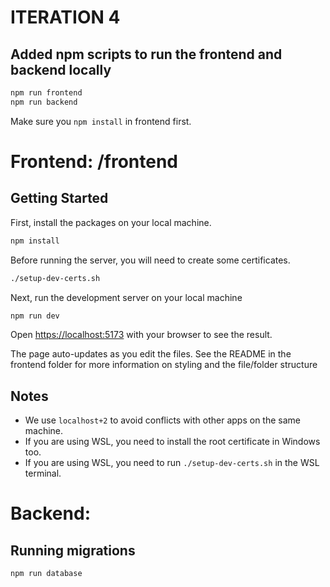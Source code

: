 # ITERATION 4

## Added npm scripts to run the frontend and backend locally

```bash
npm run frontend
npm run backend
```

Make sure you `npm install` in frontend first.


# Frontend: /frontend

## Getting Started

First, install the packages on your local machine.

```bash
npm install
```

Before running the server, you will need to create some certificates.

```bash
./setup-dev-certs.sh
```

Next, run the development server on your local machine

```bash
npm run dev
```

Open [https://localhost:5173](https://localhost:5173) with your browser to see the result.

The page auto-updates as you edit the files. See the README in the frontend folder for more information on styling and the file/folder structure

## Notes

- We use `localhost+2` to avoid conflicts with other apps on the same machine.
- If you are using WSL, you need to install the root certificate in Windows too.
- If you are using WSL, you need to run `./setup-dev-certs.sh` in the WSL terminal.

# Backend:

## Running migrations

```bash
npm run database
```


